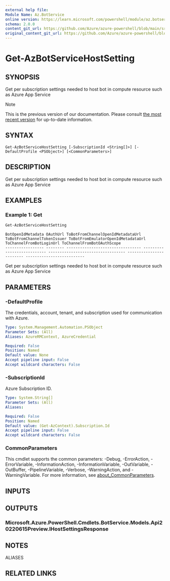 ```yaml
---
external help file: 
Module Name: Az.BotService
online version: https://learn.microsoft.com/powershell/module/az.botservice/get-azbotservicehostsetting
schema: 2.0.0
content_git_url: https://github.com/Azure/azure-powershell/blob/main/src/BotService/help/Get-AzBotServiceHostSetting.md
original_content_git_url: https://github.com/Azure/azure-powershell/blob/main/src/BotService/help/Get-AzBotServiceHostSetting.md
---
```


# Get-AzBotServiceHostSetting

## SYNOPSIS
Get per subscription settings needed to host bot in compute resource such as Azure App Service

> [!NOTE]
>This is the previous version of our documentation. Please consult [the most recent version](/powershell/module/az.botservice/get-azbotservicehostsetting) for up-to-date information.

## SYNTAX

```
Get-AzBotServiceHostSetting [-SubscriptionId <String[]>] [-DefaultProfile <PSObject>] [<CommonParameters>]
```

## DESCRIPTION
Get per subscription settings needed to host bot in compute resource such as Azure App Service

## EXAMPLES

### Example 1: Get
```powershell
Get-AzBotServiceHostSetting
```

```output
BotOpenIdMetadata OAuthUrl ToBotFromChannelOpenIdMetadataUrl ToBotFromChannelTokenIssuer ToBotFromEmulatorOpenIdMetadataUrl ToChannelFromBotLoginUrl ToChannelFromBotOAuthScope
----------------- -------- --------------------------------- --------------------------- ---------------------------------- ------------------------ --------------------------
```

Get per subscription settings needed to host bot in compute resource such as Azure App Service

## PARAMETERS

### -DefaultProfile
The credentials, account, tenant, and subscription used for communication with Azure.

```yaml
Type: System.Management.Automation.PSObject
Parameter Sets: (All)
Aliases: AzureRMContext, AzureCredential

Required: False
Position: Named
Default value: None
Accept pipeline input: False
Accept wildcard characters: False
```

### -SubscriptionId
Azure Subscription ID.

```yaml
Type: System.String[]
Parameter Sets: (All)
Aliases:

Required: False
Position: Named
Default value: (Get-AzContext).Subscription.Id
Accept pipeline input: False
Accept wildcard characters: False
```

### CommonParameters
This cmdlet supports the common parameters: -Debug, -ErrorAction, -ErrorVariable, -InformationAction, -InformationVariable, -OutVariable, -OutBuffer, -PipelineVariable, -Verbose, -WarningAction, and -WarningVariable. For more information, see [about_CommonParameters](http://go.microsoft.com/fwlink/?LinkID=113216).

## INPUTS

## OUTPUTS

### Microsoft.Azure.PowerShell.Cmdlets.BotService.Models.Api20220615Preview.IHostSettingsResponse

## NOTES

ALIASES

## RELATED LINKS

